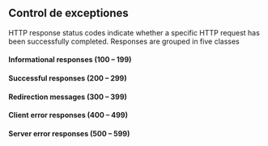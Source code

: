 ## Control de exceptiones

HTTP response status codes indicate whether a specific HTTP request has been successfully completed. Responses are grouped in five classes

#### Informational responses (100 – 199)
#### Successful responses (200 – 299)
#### Redirection messages (300 – 399)
#### Client error responses (400 – 499)
#### Server error responses (500 – 599)

